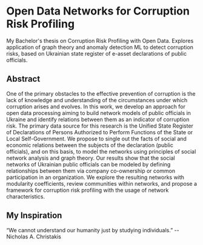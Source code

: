 # Open Data Networks for Corruption Risk Profiling  

My Bachelor's thesis on Corruption Risk Profiling with Open Data. Explores application of graph theory and anomaly detection ML to detect corruption risks, based on Ukrainian state register of e-asset declarations of public officials.

## Abstract 
One of the primary obstacles to the effective prevention of corruption is the lack of knowledge and understanding of the circumstances under which corruption arises and evolves. In this work, we develop an approach for open data processing aiming to build network models of public officials in Ukraine and identify relations between them as an indicator of corruption risk. The primary data source for this research is the Unified State Register of Declarations of Persons Authorized to Perform Functions of the State or Local Self-Government. We propose to single out the facts of social and economic relations between the subjects of the declaration (public officials), and on this basis, to model the networks using principles of social network analysis and graph theory. Our results show that the social networks of Ukrainian public officials can be modeled by defining relationships between them via company co-ownership or common participation in an organization. We explore the resulting networks with modularity coefficients, review communities within networks, and propose a framework for corruption risk profiling with the usage of network characteristics.

## My Inspiration
“We cannot understand our humanity just by studying individuals.”
   -- Nicholas A. Christakis
